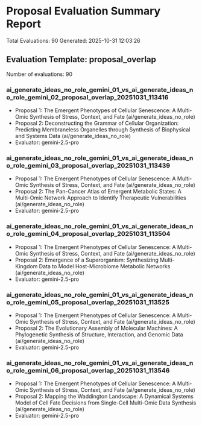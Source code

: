 # Proposal Evaluation Summary Report
Total Evaluations: 90
Generated: 2025-10-31 12:03:26

## Evaluation Template: proposal_overlap
Number of evaluations: 90

### ai_generate_ideas_no_role_gemini_01_vs_ai_generate_ideas_no_role_gemini_02_proposal_overlap_20251031_113416
- Proposal 1: The Emergent Phenotypes of Cellular Senescence: A Multi-Omic Synthesis of Stress, Context, and Fate (ai/generate_ideas_no_role)
- Proposal 2: Deconstructing the Grammar of Cellular Organization: Predicting Membraneless Organelles through Synthesis of Biophysical and Systems Data (ai/generate_ideas_no_role)
- Evaluator: gemini-2.5-pro

### ai_generate_ideas_no_role_gemini_01_vs_ai_generate_ideas_no_role_gemini_03_proposal_overlap_20251031_113439
- Proposal 1: The Emergent Phenotypes of Cellular Senescence: A Multi-Omic Synthesis of Stress, Context, and Fate (ai/generate_ideas_no_role)
- Proposal 2: The Pan-Cancer Atlas of Emergent Metabolic States: A Multi-Omic Network Approach to Identify Therapeutic Vulnerabilities (ai/generate_ideas_no_role)
- Evaluator: gemini-2.5-pro

### ai_generate_ideas_no_role_gemini_01_vs_ai_generate_ideas_no_role_gemini_04_proposal_overlap_20251031_113504
- Proposal 1: The Emergent Phenotypes of Cellular Senescence: A Multi-Omic Synthesis of Stress, Context, and Fate (ai/generate_ideas_no_role)
- Proposal 2: Emergence of a Superorganism: Synthesizing Multi-Kingdom Data to Model Host-Microbiome Metabolic Networks (ai/generate_ideas_no_role)
- Evaluator: gemini-2.5-pro

### ai_generate_ideas_no_role_gemini_01_vs_ai_generate_ideas_no_role_gemini_05_proposal_overlap_20251031_113525
- Proposal 1: The Emergent Phenotypes of Cellular Senescence: A Multi-Omic Synthesis of Stress, Context, and Fate (ai/generate_ideas_no_role)
- Proposal 2: The Evolutionary Assembly of Molecular Machines: A Phylogenetic Synthesis of Structure, Interaction, and Genomic Data (ai/generate_ideas_no_role)
- Evaluator: gemini-2.5-pro

### ai_generate_ideas_no_role_gemini_01_vs_ai_generate_ideas_no_role_gemini_06_proposal_overlap_20251031_113546
- Proposal 1: The Emergent Phenotypes of Cellular Senescence: A Multi-Omic Synthesis of Stress, Context, and Fate (ai/generate_ideas_no_role)
- Proposal 2: Mapping the Waddington Landscape: A Dynamical Systems Model of Cell Fate Decisions from Single-Cell Multi-Omic Data Synthesis (ai/generate_ideas_no_role)
- Evaluator: gemini-2.5-pro

